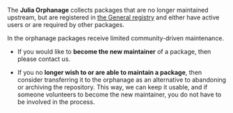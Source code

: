 The **Julia Orphanage** collects packages that are no longer maintained
upstream, but are registered in [the General registry](https://github.com/JuliaRegistries/General/)
and either have active users or are required by other packages.

In the orphanage packages receive limited community-driven maintenance.

- If you would like to **become the new maintainer** of a package, then please contact us.

- If you no **longer wish to or are able to maintain a package**, then consider transferring it
  to the orphanage as an alternative to abandoning or archiving the repository.
  This way, we can keep it usable, and if someone volunteers to become the new maintainer,
  you do not have to be involved in the process.

